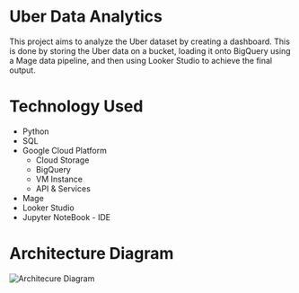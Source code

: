 # Uber Data Analytics 
This project aims to analyze the Uber dataset by creating a dashboard. This is done by storing the Uber data on a bucket, loading it onto BigQuery using a Mage data pipeline, and then using Looker Studio to achieve the final output.

# Technology Used
- Python
- SQL
- Google Cloud Platform
  - Cloud Storage
  - BigQuery
  - VM Instance
  - API & Services
- Mage
- Looker Studio
- Jupyter NoteBook - IDE

  
# Architecture Diagram

![Architecure Diagram](https://github.com/nikitadevendran/kafka-stock-market/assets/100458176/676f28d4-0a82-4f5b-b64c-8f76379e83a7)


